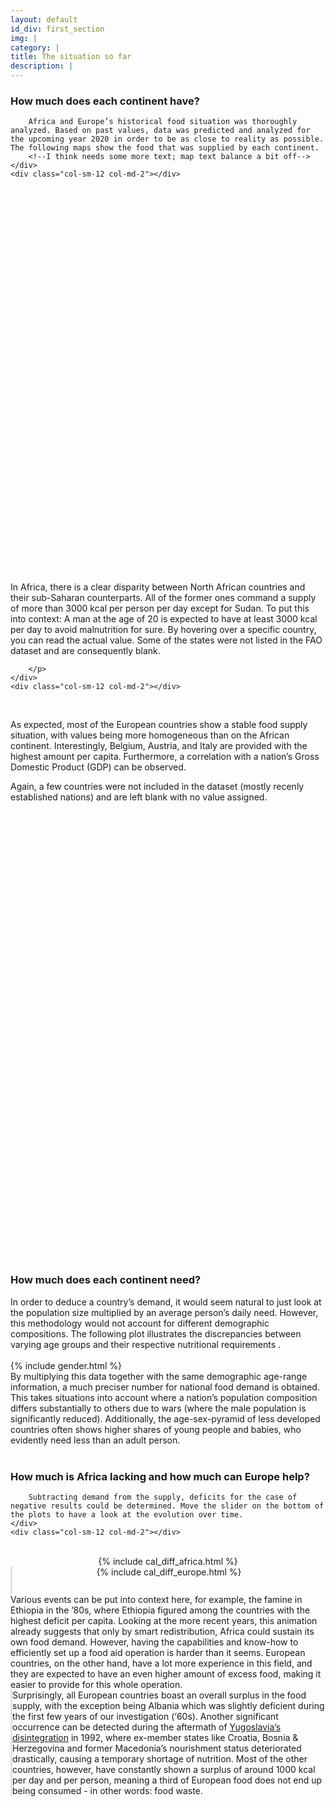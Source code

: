 ```yaml
---
layout: default
id_div: first_section
img: |
category: |
title: The situation so far
description: |
---
```


<div class="row">
    <div class="col-sm-12 col-md-2"></div>
    <div class="col-sm-12 col-md-8">
        <h3>How much does each continent have?</h3>

        Africa and Europe’s historical food situation was thoroughly analyzed. Based on past values, data was predicted and analyzed for the upcoming year 2020 in order to be as close to reality as possible. The following maps show the food that was supplied by each continent. 
        <!--I think needs some more text; map text balance a bit off-->
    </div>
    <div class="col-sm-12 col-md-2"></div>
</div>

<br>

<div class="row">
    <div class="col-sm-12 col-md-2"></div>
    <div class="col-sm-12 col-md-5">
        <div id="map_africa_supply" style="width: 100%; height: 600px;"></div>
    </div>
    <div class ="col-sm-12 col-md-3" >
        <p>
            In Africa, there is a clear disparity between North African countries and their sub-Saharan counterparts. All of the former ones command a supply of more than 3000 kcal per person per day except for Sudan. To put this into context: A man at the age of 20 is expected to have at least 3000 kcal per day to avoid malnutrition for sure. By hovering over a specific country, you can read the actual value. Some of the states were not listed in the FAO dataset and are consequently blank. 

        </p>
    </div>
    <div class="col-sm-12 col-md-2"></div>
</div>

<br>

<div class="row">
    <div class="col-sm-12 col-md-2"></div>
    <div class="col-sm-12 col-md-3">
        <p>
            As expected, most of the European countries show a stable food supply situation, with values being more homogeneous than on the African continent. Interestingly, Belgium, Austria, and Italy are provided with the highest amount per capita. Furthermore, a correlation with a nation’s Gross Domestic Product (GDP) can be observed. 
        </p>
        <p>
            Again, a few countries were not included in the dataset (mostly recenly established nations) and are left blank with no value assigned.
        </p>
    </div>
    <div class ="col-sm-12 col-md-5">
        <div id="map_europe_supply" style="width: 100%; height: 700px"></div>
    </div>
    <div class="col-sm-12 col-md-2"></div>
</div>

<br>

<div class="row">
    <div class="col-sm-12 col-md-2"></div>
    <div class="col-sm-12 col-md-8">
        <h3>How much does each continent need?</h3>
            In order to deduce a country’s demand, it would seem natural to just look at the population size multiplied by an average person’s daily need. However, this methodology would not account for different demographic compositions. The following plot illustrates the discrepancies between varying age groups and their respective nutritional requirements .
    </div>
    <div class="col-sm-12 col-md-2"></div>
</div>

<br>

<div class="row">
    <div class="col-sm-12 col-md-2"></div>
    <div class="col-sm-12 col-md-5">
        {% include gender.html %}
    </div>
    <div class="col-sm-12 col-md-3">
            By multiplying this data together with the same demographic age-range information, a much preciser number for national food demand is obtained. This takes situations into account where a nation’s population composition differs substantially to others due to wars (where the male population is significantly reduced). Additionally, the age-sex-pyramid of less developed countries often shows higher shares of young people and babies, who evidently need less than an adult person.
    </div>
    <div class="col-sm-12 col-md-2"></div>
</div>

<br>

<div class="row">
    <div class="col-sm-12 col-md-2"></div>
    <div class="col-sm-12 col-md-8">
        <h3>How much is Africa lacking and how much can Europe help?</h3>

        Subtracting demand from the supply, deficits for the case of negative results could be determined. Move the slider on the bottom of the plots to have a look at the evolution over time.
    </div>
    <div class="col-sm-12 col-md-2"></div>
</div>

<br>

<div class="row" style="text-align:center">
    <div class="col-sm-12 col-md-2"></div>
    <div class="col-sm-12 col-md-4">
        <div>
            {% include cal_diff_africa.html %}
        </div>
    </div>
    <div class="col-sm-12 col-md-4" style="border-left: solid;border-left-color: #e3e3e3;">
        <div>
            {% include cal_diff_europe.html %}
        </div>
    </div>
    <div class="col-sm-12 col-md-2"></div>
</div>

<div class="row">
    <div class="col-sm-12 col-md-2"></div>
    <div class="col-sm-12 col-md-4"></div>
    <div class="col-sm-12 col-md-4" style="height:20pt; border-left: solid;border-left-color: #e3e3e3;"></div>
    <div class="col-sm-12 col-md-2"></div>
</div>

<div class="row">
    <div class="col-sm-12 col-md-2"></div>
    <div class="col-sm-12 col-md-4">
        Various events can be put into context here, for example, the famine in Ethiopia in the ’80s, where Ethiopia figured among the countries with the highest deficit per capita. Looking at the more recent years, this animation already suggests that only by smart redistribution, Africa could sustain its own food demand. However, having the capabilities and know-how to efficiently set up a food aid operation is harder than it seems. European countries, on the other hand, have a lot more experience in this field, and they are expected to have an even higher amount of excess food, making it easier to provide for this whole operation.
    </div>
    <div class="col-sm-12 col-md-4" style="border-left: solid;border-left-color: #e3e3e3;">
        Surprisingly, all European countries boast an overall surplus in the food supply, with the exception being Albania which was slightly deficient during the first few years of our investigation (‘60s). Another significant occurrence can be detected during the aftermath of <a href=“https://en.wikipedia.org/wiki/Breakup_of_Yugoslavia“>Yugoslavia’s disintegration</a> in 1992, where ex-member states like Croatia, Bosnia & Herzegovina and former Macedonia’s nourishment status deteriorated drastically, causing a temporary shortage of nutrition. Most of the other countries, however, have constantly shown a surplus of around 1000 kcal per day and per person, meaning a third of European food does not end up being consumed - in other words: food waste.
    </div>
    <div class="col-sm-12 col-md-2"></div>
</div>

<script>

var africa_ticks_supply = {};
$.ajax({
    url: "json/africa_supply/africa_supply_ticks.json",
    async: false,
    dataType: 'json',
    success: function(data) {
        africa_ticks_supply = data;
    }
});

var europe_ticks_supply = {};
$.ajax({
    url: "json/europe_supply/europe_supply_ticks.json",
    async: false,
    dataType: 'json',
    success: function(data) {
        europe_ticks_supply = data;
    }
});

layergroupHolder = {};
mapHolder = {}

colors1 = ["#f1eef6","#d0d1e6", "#a6bddb", "#74a9cf", "#2b8cbe", "#045a8d"]
load_map(africa_ticks_supply, "json/africa_supply/africa_supply_", colors1, 'map_africa_supply', [2.318462, 19.56871], 'African Food Supply', 'kcal / persona / day', 3, 1, layergroupHolder, mapHolder);

colors2 = ["#fff7fb","#ece7f2", "#d0d1e6", "#a6bddb", "#74a9cf", "#3690c0", "#0570b0", "#045a8d", "#023858"]
load_map(europe_ticks_supply, "json/europe_supply/europe_supply_", colors2, 'map_europe_supply', [54.5260, 15.2551], 'European Food Supply', 'kcal / persona / day', 4, 2, layergroupHolder, mapHolder);

</script>

